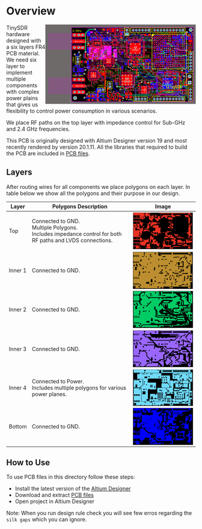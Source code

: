 # Overview
<img src="../images/tinysdr_all.png" alt="TinySDR PCB All Layers" width="400" align="right"/>

TinySDR hardware designed with a six layers FR4 PCB material. We need six layer to implement multiple components with complex power plains that gives us flexibility to control power consumption in various scenarios.

We place RF paths on the top layer with impedance control for Sub-GHz and 2.4 GHz frequencies.

This PCB is originally designed with Altium Designer version 19 and most recently rendered by version 20.1.11. All the libraries that required to build the PCB are included in [PCB files](./pcb-tinysdr.zip).

## Layers
After routing wires for all components we place polygons on each layer. In table below we show all the polygons and their purpose in our design.

| Layer       | Polygons Description |Image  |
| ----------- | ------------------- |-------|
| Top | Connected to GND.<br /> Multiple Polygons.<br /> Includes impedance control for both RF paths and LVDS connections. | <img src="../images/tinysdr_top.png" alt="Top Layer Polygon" width="300" align="center"/>|
| Inner 1 | Connected to GND. | <img src="../images/tinysdr_mid1.png" alt="Inner Layer 1 Polygon" width="300" align="center"/>|
| Inner 2 | Connected to GND. | <img src="../images/tinysdr_mid2.png" alt="Inner Layer 2 Polygon" width="300" align="center"/>|
| Inner 3 | Connected to GND. | <img src="../images/tinysdr_mid3.png" alt="Inner Layer 3 Polygon" width="300" align="center"/>|
| Inner 4 | Connected to Power.<br /> Includes multiple polygons for various power planes. | <img src="../images/tinysdr_mid4.png" alt="Inner Layer 4 Polygons" width="300" align="center"/>|
| Bottom | Connected to GND. | <img src="../images/tinysdr_bottom.png" alt="Bottom Layer Polygon" width="300" align="center"/>|

## How to Use
To use PCB files in this directory follow these steps:
- Install the latest version of the [Altium Designer](https://www.altium.com/products/downloads)
- Download and extract [PCB files](./pcb-tinysdr.zip)
- Open project in Altium Designer

Note: When you run design rule check you will see few erros regarding the `silk gaps` which you can ignore.
